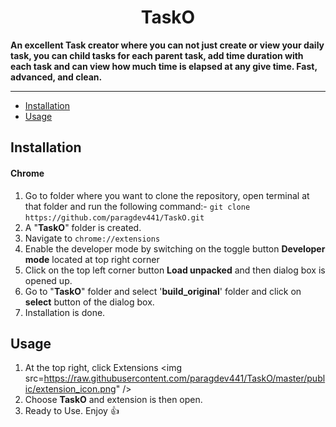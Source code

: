 <h1 align="center">
TaskO
</h1>

**An excellent Task creator where you can not just create or view your daily task, you can child tasks for each parent task, add time duration with each task and can view how much time is elapsed at any give time. Fast, advanced, and clean.**

---

- [Installation](#installation)
- [Usage](#usage)

## Installation

#### Chrome

1. Go to folder where you want to clone the repository, open terminal at that folder and run the following command:- `git clone https://github.com/paragdev441/TaskO.git`
2. A "**TaskO**" folder is created.
3. Navigate to `chrome://extensions`
4. Enable the developer mode by switching on the toggle button **Developer mode** located at top right corner
5. Click on the top left corner button **Load unpacked** and then dialog box is opened up.
6. Go to "**TaskO**" folder and select '**build_original**' folder and click on **select** button of the dialog box.
7. Installation is done.

## Usage

1.  At the top right, click Extensions <img src=https://raw.githubusercontent.com/paragdev441/TaskO/master/public/extension_icon.png" />
2.  Choose **TaskO** and extension is then open.
3.  Ready to Use. Enjoy 👍
